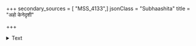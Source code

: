 +++
secondary_sources = [ "MSS_4133",]
jsonClass = "Subhaashita"
title = "अहो केनेदृशी"

+++

<details><summary>Text</summary>

अहो केनेदृशी बुद्धिर् दारुणा तव निर्मिता।  
त्रिगुणा श्रूयते बुद्धिर् न तु दारुमयी क्वचित्॥
</details>
